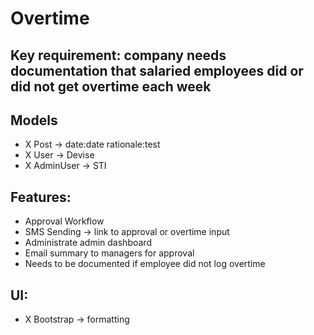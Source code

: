 # Overtime

## Key requirement: company needs documentation that salaried employees did or did not get overtime each week

## Models
- X Post -> date:date rationale:test
- X User -> Devise
- X AdminUser -> STI

## Features:
- Approval Workflow
- SMS Sending -> link to approval or overtime input
- Administrate admin dashboard
- Email summary to managers for approval
- Needs to be documented if employee did not log overtime

## UI:
- X Bootstrap -> formatting 